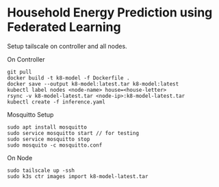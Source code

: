 # Household Energy Prediction using Federated Learning 

Setup tailscale on controller and all nodes. 

On Controller
```
git pull
docker build -t k8-model -f Dockerfile .
docker save --output k8-model:latest.tar k8-model:latest
kubectl label nodes <node-name> house=<house-letter>
rsync -v k8-model-latest.tar <node-ip>:k8-model-latest.tar
kubectl create -f inference.yaml
```

Mosquitto Setup
```
sudo apt install mosquitto 
sudo service mosquitto start // for testing
sudo service mosquitto stop
sudo mosquito -c mosquitto.conf 

```

On Node
```
sudo tailscale up -ssh
sudo k3s ctr images import k8-model-latest.tar 
```